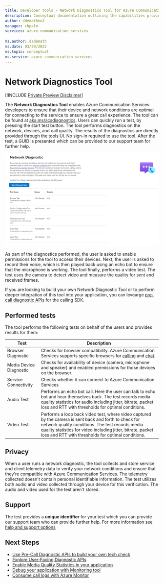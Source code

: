 ```yaml
---
title: Developer tools - Network Diagnostics Tool for Azure Communication Services
description: Conceptual documentation outlining the capabilities provided by the Network Test Tool.
author: ddematheu2
manager: chpalm
services: azure-communication-services

ms.author: dademath
ms.date: 03/29/2022
ms.topic: conceptual
ms.service: azure-communication-services
---
```


# Network Diagnostics Tool

[!INCLUDE [Private Preview Disclaimer](../../includes/private-preview-include-section.md)]

The **Network Diagnostics Tool** enables Azure Communication Services developers to ensure that their device and network conditions are optimal for connecting to the service to ensure a great call experience. The tool can be found at [aka.ms/acsdiagnostics](https://azurecommdiagnostics.net/). Users can quickly run a test, by pressing the start test button. The tool performs diagnostics on the network, devices, and call quality. The results of the diagnostics are directly provided through the tools UI. No sign-in required to use the tool. After the test, a GUID is presented which can be provided to our support team for further help.

![Network Diagnostic Tool home screen](../media/network-diagnostic-tool.png)
  
As part of the diagnostics performed, the user is asked to enable permissions for the tool to access their devices. Next, the user is asked to record their voice, which is then played back using an echo bot to ensure that the microphone is working. The tool finally, performs a video test. The test uses the camera to detect video and measure the quality for sent and received frames. 

If you are looking to build your own Network Diagnostic Tool or to perform deeper integration of this tool into your application, you can levearge [pre-call diagnostic APIs](../voice-video-calling/pre-call-diagnostics.md) for the calling SDK. 
  
## Performed tests

  The tool performs the following tests on behalf of the users and provides results for them:
  
  | Test                              | Description                              |
  |-----------------------------------|------------------------------------------|
  | Browser Diagnostic                |  Checks for browser compatibility. Azure Communication Services supports specific browsers for [calling](../voice-video-calling/calling-sdk-features.md#javascript-calling-sdk-support-by-os-and-browser) and [chat](../chat/sdk-features.md#javascript-chat-sdk-support-by-os-and-browser). | 
  | Media Device Diagnostic           | Checks for availability of device (camera, microphone and speaker) and enabled permissions for those devices on the browser. |
  | Service Connectivity              | Checks whether it can connect to Azure Communication Services |
  | Audio Test                        | Performs an echo bot call. Here the user can talk to echo bot and hear themselves back. The test records media quality statistics for audio including jitter, bitrate, packet loss and RTT with thresholds for optimal conditions. |
  | Video Test                        | Performs a loop back video test, where video captured by the camera is sent back and forth to check for network quality conditions. The test records media quality statistics for video including jitter, bitrate, packet loss and RTT with thresholds for optimal conditions. |
  
## Privacy

When a user runs a network diagnostic, the tool collects and store service and client telemetry data to verify your network conditions and ensure that they're compatible with Azure Communication Services. The telemetry collected doesn't contain personal identifiable information. The test utilizes both audio and video collected through your device for this verification. The audio and video used for the test aren't stored.

## Support

The test provides a **unique identifier** for your test which you can provide our support team who can provide further help. For more information see [help and support options](../../support.md)
  
## Next Steps

- [Use Pre-Call Diagnostic APIs to build your own tech check](../voice-video-calling/pre-call-diagnostics.md)
- [Explore User-Facing Diagnostic APIs](../voice-video-calling/user-facing-diagnostics.md)
- [Enable Media Quality Statistics in your application](../voice-video-calling/media-quality-sdk.md)
- [Debug your application with Monitoring tool](./real-time-inspection.md)
- [Consume call logs with Azure Monitor](../analytics/call-logs-azure-monitor.md)
